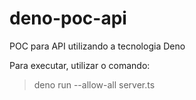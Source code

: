 # deno-poc-api
POC para API utilizando a tecnologia Deno

Para executar, utilizar o comando:
> deno run --allow-all  server.ts
